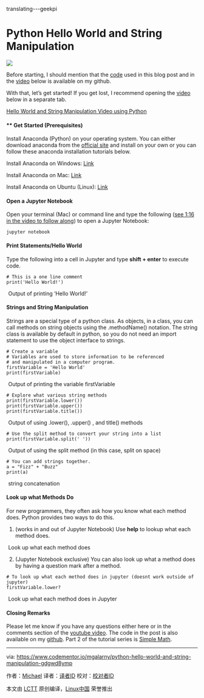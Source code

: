 translating---geekpi

Python Hello World and String Manipulation
======

![](https://process.filestackapi.com/cache=expiry:max/resize=width:700/compress/eadkmsrBTcWSyCeA4qti)

Before starting, I should mention that the [code][1] used in this blog post and in the [video][2] below is available on my github.

With that, let’s get started! If you get lost, I recommend opening the [video][3] below in a separate tab.

[Hello World and String Manipulation Video using Python][2]

#### ** Get Started (Prerequisites)

Install Anaconda (Python) on your operating system. You can either download anaconda from the [official site][4] and install on your own or you can follow these anaconda installation tutorials below.

Install Anaconda on Windows: [Link][5]

Install Anaconda on Mac: [Link][6]

Install Anaconda on Ubuntu (Linux): [Link][7]

#### Open a Jupyter Notebook

Open your terminal (Mac) or command line and type the following ([see 1:16 in the video to follow along][8]) to open a Jupyter Notebook:
```
jupyter notebook

```

#### Print Statements/Hello World

Type the following into a cell in Jupyter and type **shift + enter** to execute code.
```
# This is a one line comment
print('Hello World!')

```

![][9]
Output of printing ‘Hello World!’

#### Strings and String Manipulation

Strings are a special type of a python class. As objects, in a class, you can call methods on string objects using the .methodName() notation. The string class is available by default in python, so you do not need an import statement to use the object interface to strings.
```
# Create a variable
# Variables are used to store information to be referenced
# and manipulated in a computer program.
firstVariable = 'Hello World'
print(firstVariable)

```

![][9]
Output of printing the variable firstVariable
```
# Explore what various string methods
print(firstVariable.lower())
print(firstVariable.upper())
print(firstVariable.title())

```

![][9]
Output of using .lower(), .upper() , and title() methods
```
# Use the split method to convert your string into a list
print(firstVariable.split(' '))

```

![][9]
Output of using the split method (in this case, split on space)
```
# You can add strings together.
a = "Fizz" + "Buzz"
print(a)

```

![][9]
string concatenation

#### Look up what Methods Do

For new programmers, they often ask how you know what each method does. Python provides two ways to do this.

  1. (works in and out of Jupyter Notebook) Use **help** to lookup what each method does.



![][9]
Look up what each method does

  2. (Jupyter Notebook exclusive) You can also look up what a method does by having a question mark after a method.


```
# To look up what each method does in jupyter (doesnt work outside of jupyter)
firstVariable.lower?

```

![][9]
Look up what each method does in Jupyter

#### Closing Remarks

Please let me know if you have any questions either here or in the comments section of the [youtube video][2]. The code in the post is also available on my [github][1]. Part 2 of the tutorial series is [Simple Math][10].

--------------------------------------------------------------------------------

via: https://www.codementor.io/mgalarny/python-hello-world-and-string-manipulation-gdgwd8ymp

作者：[Michael][a]
译者：[译者ID](https://github.com/译者ID)
校对：[校对者ID](https://github.com/校对者ID)

本文由 [LCTT](https://github.com/LCTT/TranslateProject) 原创编译，[Linux中国](https://linux.cn/) 荣誉推出

[a]:https://www.codementor.io/mgalarny
[1]:https://github.com/mGalarnyk/Python_Tutorials/blob/master/Python_Basics/Intro/Python3Basics_Part1.ipynb
[2]:https://www.youtube.com/watch?v=JqGjkNzzU4s
[3]:https://www.youtube.com/watch?v=kApPBm1YsqU
[4]:https://www.continuum.io/downloads
[5]:https://medium.com/@GalarnykMichael/install-python-on-windows-anaconda-c63c7c3d1444
[6]:https://medium.com/@GalarnykMichael/install-python-on-mac-anaconda-ccd9f2014072
[7]:https://medium.com/@GalarnykMichael/install-python-on-ubuntu-anaconda-65623042cb5a
[8]:https://youtu.be/JqGjkNzzU4s?t=1m16s
[9]:data:image/gif;base64,R0lGODlhAQABAAAAACH5BAEKAAEALAAAAAABAAEAAAICTAEAOw==
[10]:https://medium.com/@GalarnykMichael/python-basics-2-simple-math-4ac7cc928738
